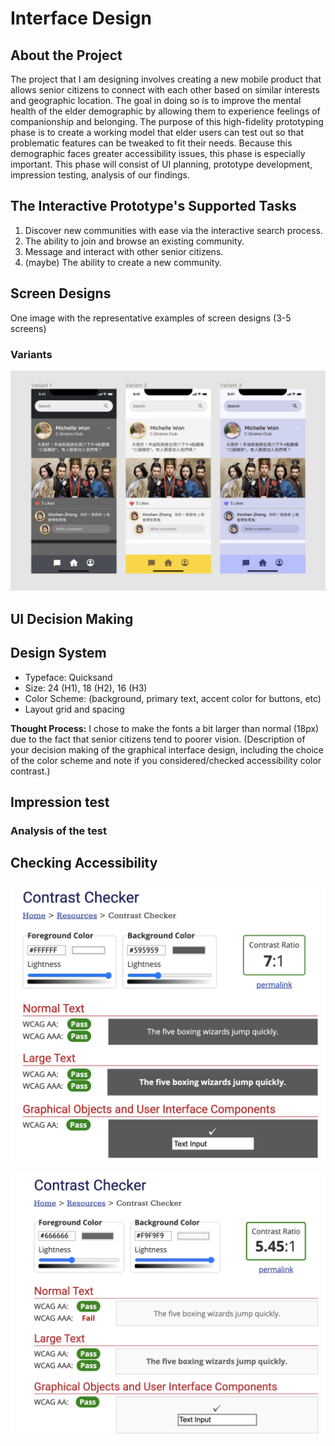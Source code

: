 # Interface Design

## About the Project

The project that I am designing involves creating a new mobile product that allows senior citizens to connect with each other based on similar interests and geographic location. The goal in doing so is to improve the mental health of the elder demographic by allowing them to experience feelings of companionship and belonging. The purpose of this high-fidelity prototyping phase is to create a working model that elder users can test out so that problematic features can be tweaked to fit their needs. Because this demographic faces greater accessibility issues, this phase is especially important. This phase will consist of UI planning, prototype development, impression testing, analysis of our findings.

## The Interactive Prototype's Supported Tasks

1. Discover new communities with ease via the interactive search process.
2. The ability to join and browse an existing community.
3. Message and interact with other senior citizens. 
4. (maybe) The ability to create a new community.

## Screen Designs
One image with the representative examples of screen designs (3-5 screens) 

### Variants
![Variants](/assignment06/Variants.png)

## UI Decision Making

## Design System

* Typeface: Quicksand
* Size: 24 (H1), 18 (H2), 16 (H3)
* Color Scheme: (background, primary text, accent color for buttons, etc)
* Layout grid and spacing


**Thought Process:** I chose to make the fonts a bit larger than normal (18px) due to the fact that senior citizens tend to poorer vision. 
(Description of your decision making of the graphical interface design, including the choice of the color scheme and note if you considered/checked accessibility color contrast.)


## Impression test 

### Analysis of the test

## Checking Accessibility

![Contrast Check for Questions](/assignment06/contrast_check_questions.png)

![Contrast Check for Newsfeed](/assignment06/contrast_check_feed.png)
